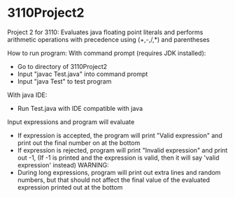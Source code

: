 # 3110Project2

Project 2 for 3110:
Evaluates java floating point literals and performs arithmetic operations with precedence using (+,-,/,*) and parentheses

How to run program:
  With command prompt (requires JDK installed):
  - Go to directory of 3110Project2
  - Input "javac Test.java" into command prompt
  - Input "java Test" to test program

  With java IDE:
  - Run Test.java with IDE compatible with java

Input expressions and program will evaluate
- If expression is accepted, the program will print "Valid expression" and print out the final number on at the bottom
- If expression is rejected, program will print "Invalid expression" and print out -1, (If -1 is printed and the expression is valid, then it will say 'valid expression' instead)
WARNING:
- During long expressions, program will print out extra lines and random numbers, but that should not affect the final value of the evaluated expression printed out at the bottom
